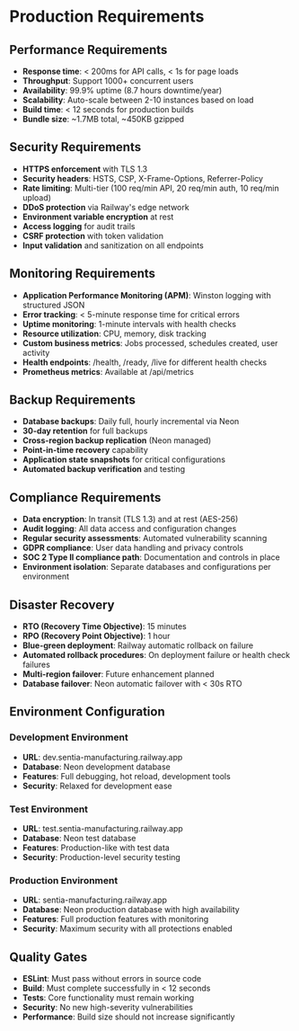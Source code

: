 # Production Requirements

## Performance Requirements
- **Response time**: < 200ms for API calls, < 1s for page loads
- **Throughput**: Support 1000+ concurrent users
- **Availability**: 99.9% uptime (8.7 hours downtime/year)
- **Scalability**: Auto-scale between 2-10 instances based on load
- **Build time**: < 12 seconds for production builds
- **Bundle size**: ~1.7MB total, ~450KB gzipped

## Security Requirements
- **HTTPS enforcement** with TLS 1.3
- **Security headers**: HSTS, CSP, X-Frame-Options, Referrer-Policy
- **Rate limiting**: Multi-tier (100 req/min API, 20 req/min auth, 10 req/min upload)
- **DDoS protection** via Railway's edge network
- **Environment variable encryption** at rest
- **Access logging** for audit trails
- **CSRF protection** with token validation
- **Input validation** and sanitization on all endpoints

## Monitoring Requirements
- **Application Performance Monitoring (APM)**: Winston logging with structured JSON
- **Error tracking**: < 5-minute response time for critical errors
- **Uptime monitoring**: 1-minute intervals with health checks
- **Resource utilization**: CPU, memory, disk tracking
- **Custom business metrics**: Jobs processed, schedules created, user activity
- **Health endpoints**: /health, /ready, /live for different health checks
- **Prometheus metrics**: Available at /api/metrics

## Backup Requirements
- **Database backups**: Daily full, hourly incremental via Neon
- **30-day retention** for full backups
- **Cross-region backup replication** (Neon managed)
- **Point-in-time recovery** capability
- **Application state snapshots** for critical configurations
- **Automated backup verification** and testing

## Compliance Requirements
- **Data encryption**: In transit (TLS 1.3) and at rest (AES-256)
- **Audit logging**: All data access and configuration changes
- **Regular security assessments**: Automated vulnerability scanning
- **GDPR compliance**: User data handling and privacy controls
- **SOC 2 Type II compliance path**: Documentation and controls in place
- **Environment isolation**: Separate databases and configurations per environment

## Disaster Recovery
- **RTO (Recovery Time Objective)**: 15 minutes
- **RPO (Recovery Point Objective)**: 1 hour
- **Blue-green deployment**: Railway automatic rollback on failure
- **Automated rollback procedures**: On deployment failure or health check failures
- **Multi-region failover**: Future enhancement planned
- **Database failover**: Neon automatic failover with < 30s RTO

## Environment Configuration

### Development Environment
- **URL**: dev.sentia-manufacturing.railway.app
- **Database**: Neon development database
- **Features**: Full debugging, hot reload, development tools
- **Security**: Relaxed for development ease

### Test Environment
- **URL**: test.sentia-manufacturing.railway.app
- **Database**: Neon test database
- **Features**: Production-like with test data
- **Security**: Production-level security testing

### Production Environment
- **URL**: sentia-manufacturing.railway.app
- **Database**: Neon production database with high availability
- **Features**: Full production features with monitoring
- **Security**: Maximum security with all protections enabled

## Quality Gates
- **ESLint**: Must pass without errors in source code
- **Build**: Must complete successfully in < 12 seconds
- **Tests**: Core functionality must remain working
- **Security**: No new high-severity vulnerabilities
- **Performance**: Build size should not increase significantly